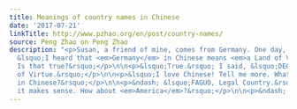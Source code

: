 ```yaml
---
title: Meanings of country names in Chinese
date: '2017-07-21'
linkTitle: http://www.pzhao.org/en/post/country-names/
source: Peng Zhao on Peng Zhao
description: "<p>Susan, a friend of mine, comes from Germany. One day, she asked me,excitedly:
  &lsquo;I heard that <em>Germany</em> in Chinese means <em>a Land of Virtue</em>.
  Is that true?&rsquo;</p>\n\n<p>&lsquo;True.&rsquo; I said, &lsquo;DEGUO, Country
  of Virtue.&rsquo;</p>\n\n<p>&lsquo;I love Chinese! Tell me more. What is <em>France</em>
  in Chinese?&rsquo;</p>\n\n<p>&ndash; &lsquo;FAGUO, Legal Country.&rsquo;</p>\n\n<p>&lsquo;Hm,
  it makes sense. How about <em>America</em>?&rsquo;</p>\n\n<p>&ndash; &lsquo;MEIGUO, "
---
```


